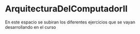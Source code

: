 # ArquitecturaDelComputadorII
En este espacio se subiran los diferentes ejercicios que se vayan desarrollando en el curso
